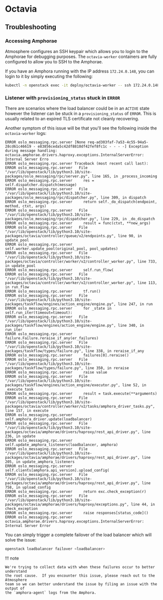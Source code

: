 # Octavia

## Troubleshooting

### Accessing Amphorae

Atmosphere configures an SSH keypair which allows you to login to the Amphorae
for debugging purposes.  The `octavia-worker` containers are fully configured
to allow you to SSH to the Amphorae.

If you have an Amphora running with the IP address `172.24.0.148`, you can login
to it by simply executing the following:

```bash
kubectl -n openstack exec -it deploy/octavia-worker -- ssh 172.24.0.148
```

### Listener with `provisioning_status` stuck in `ERROR`

There are scenarios where the load balancer could be in an `ACTIVE` state however
the listener can be stuck in a `provisioning_status` of `ERROR`.  This is usually
related to an expired TLS certificate not cleanly recovering.

Another symptom of this issue will be that you'll see the following inside the
`octavia-worker` logs:

```log
ERROR oslo_messaging.rpc.server [None req-ad303faf-7a53-4c55-94a5-28cd61c46619 - e83856ceda5c42df8810df42fef8fc1c - - - -] Exception during message handling: octavia.amphorae.drivers.haproxy.exceptions.InternalServerError: Internal Server Erro
ERROR oslo_messaging.rpc.server Traceback (most recent call last):
ERROR oslo_messaging.rpc.server   File "/var/lib/openstack/lib/python3.10/site-packages/oslo_messaging/rpc/server.py", line 165, in _process_incoming
ERROR oslo_messaging.rpc.server     res = self.dispatcher.dispatch(message)
ERROR oslo_messaging.rpc.server   File "/var/lib/openstack/lib/python3.10/site-packages/oslo_messaging/rpc/dispatcher.py", line 309, in dispatch
ERROR oslo_messaging.rpc.server     return self._do_dispatch(endpoint, method, ctxt, args)
ERROR oslo_messaging.rpc.server   File "/var/lib/openstack/lib/python3.10/site-packages/oslo_messaging/rpc/dispatcher.py", line 229, in _do_dispatch
ERROR oslo_messaging.rpc.server     result = func(ctxt, **new_args)
ERROR oslo_messaging.rpc.server   File "/var/lib/openstack/lib/python3.10/site-packages/octavia/controller/queue/v2/endpoints.py", line 90, in update_pool
ERROR oslo_messaging.rpc.server     self.worker.update_pool(original_pool, pool_updates)
ERROR oslo_messaging.rpc.server   File "/var/lib/openstack/lib/python3.10/site-packages/octavia/controller/worker/v2/controller_worker.py", line 733, in update_pool
ERROR oslo_messaging.rpc.server     self.run_flow(
ERROR oslo_messaging.rpc.server   File "/var/lib/openstack/lib/python3.10/site-packages/octavia/controller/worker/v2/controller_worker.py", line 113, in run_flow
ERROR oslo_messaging.rpc.server     tf.run()
ERROR oslo_messaging.rpc.server   File "/var/lib/openstack/lib/python3.10/site-packages/taskflow/engines/action_engine/engine.py", line 247, in run
ERROR oslo_messaging.rpc.server     for _state in self.run_iter(timeout=timeout):
ERROR oslo_messaging.rpc.server   File "/var/lib/openstack/lib/python3.10/site-packages/taskflow/engines/action_engine/engine.py", line 340, in run_iter
ERROR oslo_messaging.rpc.server     failure.Failure.reraise_if_any(er_failures)
ERROR oslo_messaging.rpc.server   File "/var/lib/openstack/lib/python3.10/site-packages/taskflow/types/failure.py", line 338, in reraise_if_any
ERROR oslo_messaging.rpc.server     failures[0].reraise()
ERROR oslo_messaging.rpc.server   File "/var/lib/openstack/lib/python3.10/site-packages/taskflow/types/failure.py", line 350, in reraise
ERROR oslo_messaging.rpc.server     raise value
ERROR oslo_messaging.rpc.server   File "/var/lib/openstack/lib/python3.10/site-packages/taskflow/engines/action_engine/executor.py", line 52, in _execute_task
ERROR oslo_messaging.rpc.server     result = task.execute(**arguments)
ERROR oslo_messaging.rpc.server   File "/var/lib/openstack/lib/python3.10/site-packages/octavia/controller/worker/v2/tasks/amphora_driver_tasks.py", line 157, in execute
ERROR oslo_messaging.rpc.server     self.amphora_driver.update(loadbalancer)
ERROR oslo_messaging.rpc.server   File "/var/lib/openstack/lib/python3.10/site-packages/octavia/amphorae/drivers/haproxy/rest_api_driver.py", line 236, in update
ERROR oslo_messaging.rpc.server     self.update_amphora_listeners(loadbalancer, amphora)
ERROR oslo_messaging.rpc.server   File "/var/lib/openstack/lib/python3.10/site-packages/octavia/amphorae/drivers/haproxy/rest_api_driver.py", line 205, in update_amphora_listeners
ERROR oslo_messaging.rpc.server     self.clients[amphora.api_version].upload_config(
ERROR oslo_messaging.rpc.server   File "/var/lib/openstack/lib/python3.10/site-packages/octavia/amphorae/drivers/haproxy/rest_api_driver.py", line 758, in upload_config
ERROR oslo_messaging.rpc.server     return exc.check_exception(r)
ERROR oslo_messaging.rpc.server   File "/var/lib/openstack/lib/python3.10/site-packages/octavia/amphorae/drivers/haproxy/exceptions.py", line 44, in check_exception
ERROR oslo_messaging.rpc.server     raise responses[status_code]()
ERROR oslo_messaging.rpc.server octavia.amphorae.drivers.haproxy.exceptions.InternalServerError: Internal Server Error
```

You can simply trigger a complete failover of the load balancer which will solve
the issue:

```bash
openstack loadbalancer failover <loadbalancer>
```

!!! note

    We're trying to collect data with when these failures occur to better understand
    the root cause.  If you encounter this issue, please reach out to the Atmosphere
    team so we can better understand the issue by filing an issue with the output of
    the `amphora-agent` logs from the Amphora.
